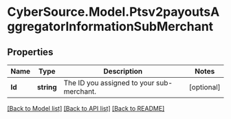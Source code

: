# CyberSource.Model.Ptsv2payoutsAggregatorInformationSubMerchant
## Properties

Name | Type | Description | Notes
------------ | ------------- | ------------- | -------------
**Id** | **string** | The ID you assigned to your sub-merchant.  | [optional] 

[[Back to Model list]](../README.md#documentation-for-models) [[Back to API list]](../README.md#documentation-for-api-endpoints) [[Back to README]](../README.md)


